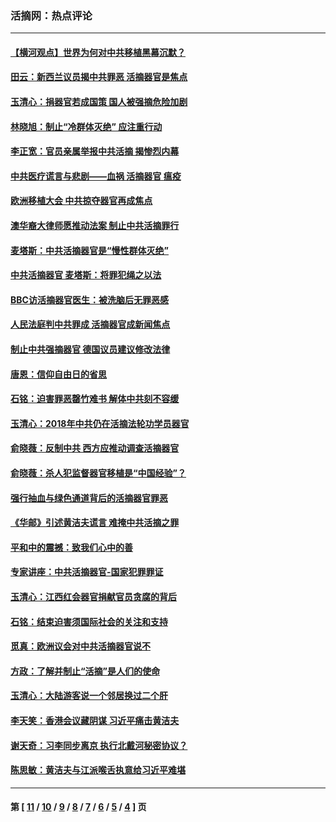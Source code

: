 ### 活摘网：热点评论
---
#### [【横河观点】世界为何对中共移植黑幕沉默？](../../pages/nf5879/n13244249.md?09080430) 
#### [田云：新西兰议员揭中共罪恶 活摘器官是焦点](../../pages/nf5879/n13070629.md?09080430) 
#### [玉清心：捐器官若成国策 国人被强摘危险加剧](../../pages/nf5879/n12802713.md?09080430) 
#### [林晓旭：制止“冷群体灭绝” 应注重行动](../../pages/nf5879/n12779736.md?09080430) 
#### [李正宽：官员亲属举报中共活摘 揭惨烈内幕](../../pages/nf5879/n12684490.md?09080430) 
#### [中共医疗谎言与悲剧——血祸 活摘器官 瘟疫](../../pages/nf5879/n12372103.md?09080430) 
#### [欧洲移植大会 中共掠夺器官再成焦点](../../pages/nf5879/n11538883.md?09080430) 
#### [澳华裔大律师愿推动法案 制止中共活摘罪行](../../pages/nf5879/n11377039.md?09080430) 
#### [麦塔斯：中共活摘器官是“慢性群体灭绝”](../../pages/nf5879/n11350529.md?09080430) 
#### [中共活摘器官 麦塔斯：将罪犯绳之以法](../../pages/nf5879/n11347973.md?09080430) 
#### [BBC访活摘器官医生：被洗脑后无罪恶感](../../pages/nf5879/n11335935.md?09080430) 
#### [人民法庭判中共罪成 活摘器官成新闻焦点](../../pages/nf5879/n11331578.md?09080430) 
#### [制止中共强摘器官 德国议员建议修改法律](../../pages/nf5879/n11249451.md?09080430) 
#### [唐恩：信仰自由日的省思](../../pages/nf5879/n11003525.md?09080430) 
#### [石铭：迫害罪恶罄竹难书  解体中共刻不容缓](../../pages/nf5879/n10942855.md?09080430) 
#### [玉清心：2018年中共仍在活摘法轮功学员器官](../../pages/nf5879/n10914646.md?09080430) 
#### [俞晓薇：反制中共 西方应推动调查活摘器官](../../pages/nf5879/n10794671.md?09080430) 
#### [俞晓薇：杀人犯监督器官移植是“中国经验”？](../../pages/nf5879/n10466427.md?09080430) 
#### [强行抽血与绿色通道背后的活摘器官罪恶](../../pages/nf5879/n10004708.md?09080430) 
#### [《华邮》引述黄洁夫谎言 难掩中共活摘之罪](../../pages/nf5879/n9642309.md?09080430) 
#### [平和中的震撼：致我们心中的善](../../pages/nf5879/n9021123.md?09080430) 
#### [专家讲座：中共活摘器官-国家犯罪罪证](../../pages/nf5879/n8828153.md?09080430) 
#### [玉清心：江西红会器官捐献官员贪腐的背后](../../pages/nf5879/n8522122.md?09080430) 
#### [石铭：结束迫害须国际社会的关注和支持](../../pages/nf5879/n8443497.md?09080430) 
#### [觅真：欧洲议会对中共活摘器官说不](../../pages/nf5879/n8337486.md?09080430) 
#### [方政：了解并制止“活摘”是人们的使命](../../pages/nf5879/n8329214.md?09080430) 
#### [玉清心：大陆游客说一个邻居换过二个肝](../../pages/nf5879/n8291404.md?09080430) 
#### [李天笑：香港会议藏阴谋 习近平痛击黄洁夫](../../pages/nf5879/n8241459.md?09080430) 
#### [谢天奇：习李同步离京 执行北戴河秘密协议？](../../pages/nf5879/n8230418.md?09080430) 
#### [陈思敏：黄洁夫与江派喉舌执意给习近平难堪](../../pages/nf5879/n8222166.md?09080430) 

---
#### 第 [ [11](./11.md?09080430) / [10](./10.md?09080430) / [9](./9.md?09080430) / [8](./8.md?09080430) / [7](./7.md?09080430) / [6](./6.md?09080430) / [5](./5.md?09080430) / [4](./4.md?09080430) ] 页
